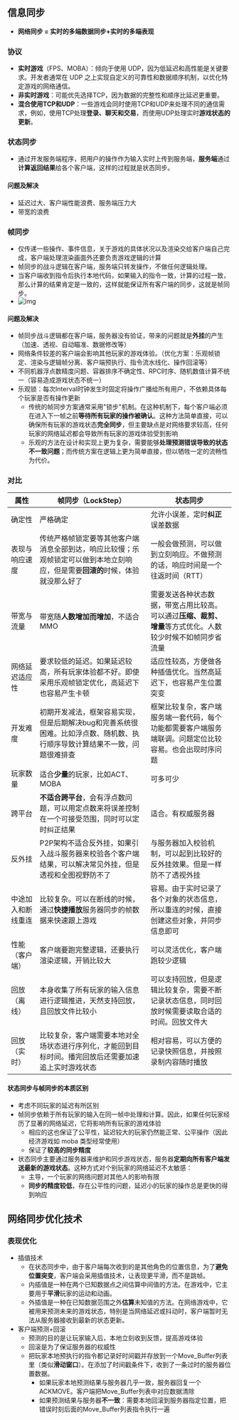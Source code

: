 

## 信息同步

- **网络同步 = 实时的多端数据同步+实时的多端表现**

### 协议
- **实时游戏**（FPS、MOBA）：倾向于使用 UDP，因为低延迟和高性能是关键要求。开发者通常在 UDP 之上实现自定义的可靠性和数据顺序机制，以优化特定游戏的网络通信。
- **非实时游戏**：可能优先选择TCP，因为数据的完整性和顺序比延迟更重要。
- **混合使用TCP和UDP**：一些游戏会同时使用TCP和UDP来处理不同的通信需求，例如，使用TCP处理**登录、聊天和交易**，而使用UDP处理实时**游戏状态的更新**。
### 状态同步

- 通过开发服务端程序，把用户的操作作为输入实时上传到服务端，**服务端**通过**计算返回结果**给各个客户端，这样的过程就是状态同步。

#### 问题及解决

- 延迟过大、客户端性能浪费、服务端压力大
- 带宽的浪费

### 帧同步

- 仅传递一些操作、事件信息，关于游戏的具体状况以及渲染交给客户端自己完成，客户端处理渲染画面外还要负责游戏逻辑的计算
- 帧同步的战斗逻辑在客户端，服务端只转发操作，不做任何逻辑处理。
- 当客户端收到指令后执行本地代码，如果输入的指令一致，计算的过程一致，那么计算的结果肯定是一致的，这样就能保证所有客户端的同步，这就是帧同步。
- ![img](https://thdlrt.oss-cn-beijing.aliyuncs.com/v2-5f0580203f97c8212cfb24457cc5db36_b.jpg)

#### 问题及解决

- 帧同步战斗逻辑都在客户端，服务器没有验证，带来的问题就是**外挂**的产生（加速、透视、自动瞄准、数据修改等）
- 网络条件较差的客户端会影响其他玩家的游戏体验。（优化方案：乐观帧锁定、渲染与逻辑帧分离、客户端预执行、指令流水线化、操作回滚等）
- 不同机器浮点数精度问题、容器排序不确定性、RPC时序、随机数值计算不统一（容易造成游戏状态不统一）
- 乐观锁：每次Interval时钟发生时固定将操作广播给所有用户，不依赖具体每个玩家是否有操作更新
  - 传统的帧同步方案通常采用"锁步"机制。在这种机制下，每个客户端必须在进入下一帧之前**等待所有玩家的操作被确认**。这种方法简单直接，可以确保所有玩家的游戏状态**完全同步**，但主要缺点是对网络要求较高，任何玩家的网络延迟都会导致所有玩家的游戏体验受到影响
  - 乐观的方法在设计和实现上更为复杂，需要能够**处理预测错误导致的状态不一致问题**；而传统方案在逻辑上更为简单直接，但以牺牲一定的流畅性为代价。

### 对比

| 属性               | 帧同步（LockStep）                                           | 状态同步                                                     |
| ------------------ | ------------------------------------------------------------ | ------------------------------------------------------------ |
| 确定性             | 严格确定                                                     | 允许小误差，定时**纠正**误差数据                             |
| 表现与响应速度     | 传统严格帧锁定要等其他客户端消息全部到达，响应比较慢；乐观帧锁定可以做到本地立刻响应，但是需要**回滚的**时候，体验就没那么好了 | 一般会做预测，可以做到立刻响应。不做预测的话，响应时间是一个往返时间（RTT） |
| 带宽与流量         | 带宽随**人数增加而增加**，不适合MMO                          | 需要发送各种状态数据，带宽占用比较高。可以通过**压缩、裁剪、增量**等方式优化。人数较少时候不如帧同步省流量 |
| 网络延迟适应性     | 要求较低的延迟。如果延迟较高，所有玩家体验都不好。即使采用乐观帧锁定优化，高延迟下也容易产生卡顿 | 适应性较高，方便做各种插值优化。当然高延迟下，也容易产生位置突变 |
| 开发难度           | 初期开发减法，框架容易实现，但是后期解决bug和完善系统很困难。比如浮点数、随机数、执行顺序导致计算结果不一致，问题很难排查 | 框架比较复杂，客户端服务端一套代码，每个功能都需要客户端服务端联调。问题定位比较容易。也会出现时序问题 |
| 玩家数量           | 适合**少量**的玩家，比如ACT、MOBA                            | 可多可少                                                     |
| 跨平台             | **不适合跨平台**，会有浮点数问题，可以用定点数来将误差控制在一个可接受范围，同时可以定时纠正结果 | 适合。有权威服务器                                           |
| 反外挂             | P2P架构不适合反外挂，如果引入战斗服务器来校验各个客户端结果，可以解决常见外挂，但是透视和全图视野防不了 | 与服务器加入校验机制，可以起到比较好的反外挂效果。但是一样防不了透视外挂 |
| 中途加入和断线重连 | 比较复杂。可以在断线的时候，通过**快捷播放**服务器同步的帧数据来快速跟上游戏 | 容易。由于实时记录了各个对象的状态信息，所以重连的时候，直接创建这些对象，并同步信息即可 |
| 性能（客户端）     | 客户端要跑完整逻辑，还要执行渲染逻辑，开销比较大             | 可以灵活优化，客户端跑较少逻辑                               |
| 回放（离线）       | 本身收集了所有玩家的输入信息进行逻辑推进，天然支持回放，且回放文件比较小 | 可以支持回放，但是逻辑比较复杂，需要不断记录状态信息，同时回放时候需要读取合适的时间。回放文件大 |
| 回放（实时）       | 比较复杂，客户端需要本地对全场状态进行序列化，才能回到目标时间。播完回放后还需要加速追上实时游戏状态 | 相对容易，可以方便的记录快照信息，并按照录制内容随时播放     |
#### 状态同步与帧同步的本质区别
- 考虑不同玩家的延迟有所区别
- 帧同步依赖于所有玩家的输入在同一帧中处理和计算。因此，如果任何玩家经历了显著的网络延迟，它将影响所有玩家的游戏体验
	- 相应的这也保证了公平性，延迟较大的玩家仍然能正常、公平操作（因此经济游戏如 moba 类型经常使用）
	- 保证了**较高的同步精度**
- 状态同步主要通过服务器来维护和同步游戏状态，服务器**定期向所有客户端发送最新的游戏状态**。这种方式对个别玩家的网络延迟不太敏感：
	- 主导，一个玩家的网络问题对其他人的影响有限
	- **同步的精度较低**，存在公平性的问题，延迟小的玩家的操作总是更快的得到响应
## 网络同步优化技术

### 表现优化

- 插值技术
  - 在状态同步中，由于客户端每次收到的是其他角色的位置信息，为了**避免位置突变**，客户端会采用插值技术，让表现更平滑，而不是跳帧。
  - 内插值是一种在两个已知数据点之间估算中间值的方法。在游戏中，它主要用于**平滑**玩家的运动和动画。
  - 外插值是一种在已知数据范围之外**估算**未知值的方法。在网络游戏中，它被用来预测未来的游戏状态，特别是当网络延迟或抖动时，客户端暂时无法从服务器接收到最新的状态更新。
- 客户端预测+回滚
  - 预测的目的是让玩家输入后，本地立刻收到反馈，提高游戏体验
  - 回滚是为了保证服务器的权威性
  - 把玩家本地预执行的指令都记录好时间戳并存放到一个Move_Buffer列表里（类似**滑动窗口**）。在添加了时间戳条件下，收到了一条过时的服务器位置数据。
    - 如果玩家本地预测结果与服务器几乎一致，服务器回复一个ACKMOVE。客户端把Move_Buffer列表中对应数据清除
    - 如果预测结果与服务器**不一致**：需要本地回滚到服务器指定位置，把错误时刻后面的Move_Buffer列表指令执行一遍
